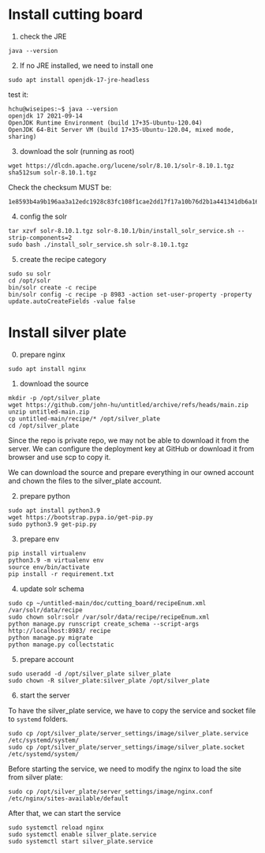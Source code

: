 # Install cutting board

1. check the JRE
```shell
java --version
```

2. If no JRE installed, we need to install one
```shell
sudo apt install openjdk-17-jre-headless
```

test it:
```shell
hchu@wiseipes:~$ java --version
openjdk 17 2021-09-14
OpenJDK Runtime Environment (build 17+35-Ubuntu-120.04)
OpenJDK 64-Bit Server VM (build 17+35-Ubuntu-120.04, mixed mode, sharing)
```

3. download the solr (running as root)
```shell
wget https://dlcdn.apache.org/lucene/solr/8.10.1/solr-8.10.1.tgz
sha512sum solr-8.10.1.tgz
```
Check the checksum MUST be:
```shell
1e8593b4a9b196aa3a12edc1928c83fc108f1cae2dd17f17a10b76d2b1a441341db6a165f74bca0f78bfc7fd0d63b30f525221d5725529961212886a50ee6aa7
```

4. config the solr
```shell
tar xzvf solr-8.10.1.tgz solr-8.10.1/bin/install_solr_service.sh --strip-components=2
sudo bash ./install_solr_service.sh solr-8.10.1.tgz
```

5. create the recipe category
```shell
sudo su solr
cd /opt/solr
bin/solr create -c recipe
bin/solr config -c recipe -p 8983 -action set-user-property -property update.autoCreateFields -value false
```

# Install silver plate

0. prepare nginx
```shell
sudo apt install nginx
```

1. download the source
```shell
mkdir -p /opt/silver_plate
wget https://github.com/john-hu/untitled/archive/refs/heads/main.zip
unzip untitled-main.zip
cp untitled-main/recipe/* /opt/silver_plate
cd /opt/silver_plate
```
Since the repo is private repo, we may not be able to download it from the server.
We can configure the deployment key at GitHub or download it from browser and use scp to copy it.

We can download the source and prepare everything in our owned account and chown the files to
the silver_plate account.

2. prepare python
```shell
sudo apt install python3.9
wget https://bootstrap.pypa.io/get-pip.py
sudo python3.9 get-pip.py
```

3. prepare env
```shell
pip install virtualenv
python3.9 -m virtualenv env
source env/bin/activate
pip install -r requirement.txt
```

4. update solr schema
```shell
sudo cp ~/untitled-main/doc/cutting_board/recipeEnum.xml /var/solr/data/recipe
sudo chown solr:solr /var/solr/data/recipe/recipeEnum.xml
python manage.py runscript create_schema --script-args http://localhost:8983/ recipe
python manage.py migrate
python manage.py collectstatic
```

5. prepare account
```shell
sudo useradd -d /opt/silver_plate silver_plate
sudo chown -R silver_plate:silver_plate /opt/silver_plate
```

6. start the server

To have the silver_plate service, we have to copy the service and socket file to `systemd` folders.
```shell
sudo cp /opt/silver_plate/server_settings/image/silver_plate.service /etc/systemd/system/
sudo cp /opt/silver_plate/server_settings/image/silver_plate.socket /etc/systemd/system/
```

Before starting the service, we need to modify the nginx to load the site from silver plate:
```shell
sudo cp /opt/silver_plate/server_settings/image/nginx.conf /etc/nginx/sites-available/default
```

After that, we can start the service
```shell
sudo systemctl reload nginx
sudo systemctl enable silver_plate.service
sudo systemctl start silver_plate.service
```
